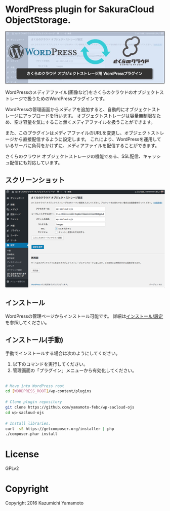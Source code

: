 # WordPress plugin for SakuraCloud ObjectStorage.

![eye-catch.jpg](docs/images/eye-catch.jpg)

WordPressのメディアファイル(画像など)をさくらのクラウドのオブジェクトストレージで扱うためのWordPressプラグインです。

WordPressの管理画面からメディアを追加すると、自動的にオブジェクトストレージにアップロードを行います。
オブジェクトストレージは容量無制限なため、空き容量を気にすること無くメディアファイルを扱うことができます。

また、このプラグインはメディアファイルのURLを変更し、オブジェクトストレージから直接配信するように設定します。
これにより、WordPressを運用しているサーバに負荷をかけずに、メディアファイルを配信することができます。

さくらのクラウド オブジェクトストレージの機能である、SSL配信、キャッシュ配信にも対応しています。

## スクリーンショット

![screenshot-1.png](screenshot-1.png)


## インストール

WordPressの管理ページからインストール可能です。
詳細は[インストール/設定](docs/README.md)を参照してください。

## インストール(手動)

手動でインストールする場合は次のようにしてください。

1. 以下のコマンドを実行してください。
2. 管理画面の「プラグイン」メニューから有効化してください。

```bash

# Move into WordPress root
cd [WORDPRESS_ROOT]/wp-content/plugins

# Clone plugin repository
git clone https://github.com/yamamoto-febc/wp-sacloud-ojs
cd wp-sacloud-ojs

# Install libraries. 
curl -sS https://getcomposer.org/installer | php
./composer.phar install

```

# License

GPLv2

# Copyright

Copyright 2016 Kazumichi Yamamoto
